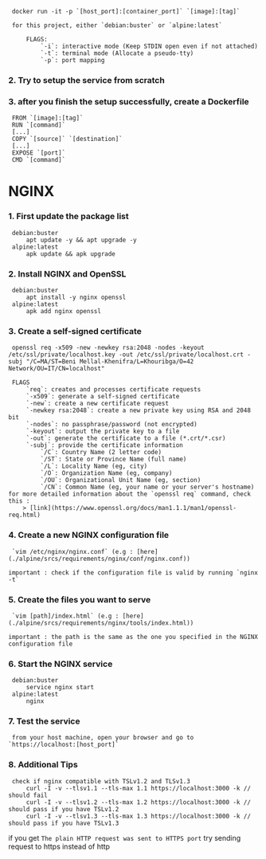 <!-- # Basic Tips & Instructions -->

<!-- ## 1. Run a basic Docker container in interactive mode -->

	 docker run -it -p `[host_port]:[container_port]` `[image]:[tag]`

	 for this project, either `debian:buster` or `alpine:latest`

		 FLAGS:
			 `-i`: interactive mode (Keep STDIN open even if not attached)
			 `-t`: terminal mode (Allocate a pseudo-tty)
			 `-p`: port mapping

### 2. Try to setup the service from scratch

### 3. after you finish the setup successfully, create a Dockerfile

	 FROM `[image]:[tag]`
	 RUN `[command]`
	 [...]
	 COPY `[source]` `[destination]`
	 [...]
	 EXPOSE `[port]`
	 CMD `[command]`


# NGINX

### 1. First update the package list

	 debian:buster
		 apt update -y && apt upgrade -y
	 alpine:latest
		 apk update && apk upgrade

### 2. Install NGINX and OpenSSL

	 debian:buster
		 apt install -y nginx openssl
	 alpine:latest
		 apk add nginx openssl

### 3. Create a self-signed certificate

	 openssl req -x509 -new -newkey rsa:2048 -nodes -keyout /etc/ssl/private/localhost.key -out /etc/ssl/private/localhost.crt -subj "/C=MA/ST=Beni Mellal-Khenifra/L=Khouribga/O=42 Network/OU=IT/CN=localhost"

	 FLAGS
		 `req`: creates and processes certificate requests
		 `-x509`: generate a self-signed certificate
		 `-new`: create a new certificate request
		 `-newkey rsa:2048`: create a new private key using RSA and 2048 bit
		 `-nodes`: no passphrase/password (not encrypted)
		 `-keyout`: output the private key to a file
		 `-out`: generate the certificate to a file (*.crt/*.csr)
		 `-subj`: provide the certificate information
			 `/C`: Country Name (2 letter code)
			 `/ST`: State or Province Name (full name)
			 `/L`: Locality Name (eg, city)
			 `/O`: Organization Name (eg, company)
			 `/OU`: Organizational Unit Name (eg, section)
			 `/CN`: Common Name (eg, your name or your server's hostname)
	for more detailed information about the `openssl req` command, check this :
		> [link](https://www.openssl.org/docs/man1.1.1/man1/openssl-req.html)

### 4. Create a new NGINX configuration file

	 `vim /etc/nginx/nginx.conf` (e.g : [here](./alpine/srcs/requirements/nginx/conf/nginx.conf))

	important : check if the configuration file is valid by running `nginx -t`

### 5. Create the files you want to serve

	 `vim [path]/index.html` (e.g : [here](./alpine/srcs/requirements/nginx/tools/index.html))

	important : the path is the same as the one you specified in the NGINX configuration file

### 6. Start the NGINX service

	 debian:buster
		 service nginx start
	 alpine:latest
		 nginx

### 7. Test the service

	 from your host machine, open your browser and go to `https://localhost:[host_port]`

### 8. Additional Tips

	 check if nginx compatible with TSLv1.2 and TLSv1.3
		 curl -I -v --tlsv1.1 --tls-max 1.1 https://localhost:3000 -k // should fail
		 curl -I -v --tlsv1.2 --tls-max 1.2 https://localhost:3000 -k // should pass if you have TSLv1.2
		 curl -I -v --tlsv1.3 --tls-max 1.3 https://localhost:3000 -k // should pass if you have TSLv1.3


if you get `The plain HTTP request was sent to HTTPS port`
	try sending request to https instead of http
